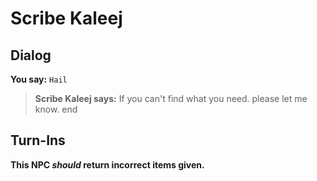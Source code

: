 # Scribe Kaleej
## Dialog

**You say:** `Hail`



>**Scribe Kaleej says:** If you can't find what you need. please let me know.
end

## Turn-Ins



**This NPC *should* return incorrect items given.**





